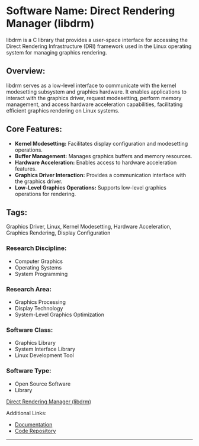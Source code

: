 # Software Name: Direct Rendering Manager (libdrm)
libdrm is a C library that provides a user-space interface for accessing the Direct Rendering Infrastructure (DRI) framework used in the Linux operating system for managing graphics rendering.

## Overview:
libdrm serves as a low-level interface to communicate with the kernel modesetting subsystem and graphics hardware. It enables applications to interact with the graphics driver, request modesetting, perform memory management, and access hardware acceleration capabilities, facilitating efficient graphics rendering on Linux systems.

## Core Features:
- **Kernel Modesetting:** Facilitates display configuration and modesetting operations.
- **Buffer Management:** Manages graphics buffers and memory resources.
- **Hardware Acceleration:** Enables access to hardware acceleration features.
- **Graphics Driver Interaction:** Provides a communication interface with the graphics driver.
- **Low-Level Graphics Operations:** Supports low-level graphics operations for rendering.

## Tags:
Graphics Driver, Linux, Kernel Modesetting, Hardware Acceleration, Graphics Rendering, Display Configuration

### Research Discipline:
- Computer Graphics
- Operating Systems
- System Programming

### Research Area:
- Graphics Processing
- Display Technology
- System-Level Graphics Optimization

### Software Class:
- Graphics Library
- System Interface Library
- Linux Development Tool

### Software Type:
- Open Source Software
- Library

[Direct Rendering Manager (libdrm)](https://dri.freedesktop.org/libdrm/)

Additional Links:
- [Documentation](https://dri.freedesktop.org/libdrm/doc/)
- [Code Repository](https://gitlab.freedesktop.org/mesa/drm)
--------------------------------------
